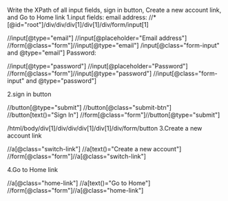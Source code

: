 Write the XPath of all input fields, sign in button, Create a new account link, and Go to Home link
1.input fields:
email address:
//*[@id="root"]/div/div/div[1]/div[1]/div/form/input[1]

//input[@type="email"]
//input[@placeholder="Email address"]
//form[@class="form"]//input[@type="email"]
/input[@class="form-input" and @type="email"]
Password:

//input[@type="password"]
//input[@placeholder="Password"]
//form[@class="form"]//input[@type="password"]
//input[@class="form-input" and @type="password"]


2.sign in button

//button[@type="submit"]
//button[@class="submit-btn"]
//button[text()="Sign In"]
//form[@class="form"]//button[@type="submit"]

/html/body/div[1]/div/div/div[1]/div[1]/div/form/button
3.Create a new account link

//a[@class="switch-link"]
//a[text()="Create a new account"]
//form[@class="form"]//a[@class="switch-link"]

4.Go to Home link

//a[@class="home-link"]
//a[text()="Go to Home"]
//form[@class="form"]//a[@class="home-link"]